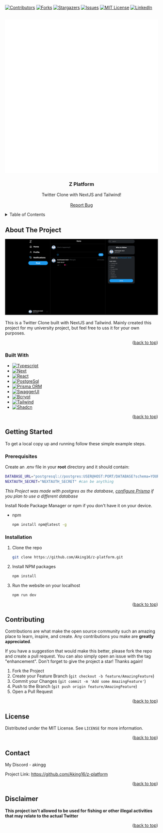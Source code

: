 <a name="readme-top"></a>

[![Contributors][contributors-shield]][contributors-url]
[![Forks][forks-shield]][forks-url]
[![Stargazers][stars-shield]][stars-url]
[![Issues][issues-shield]][issues-url]
[![MIT License][license-shield]][license-url]
[![LinkedIn][linkedin-shield]][linkedin-url]

<br />
<div align="center">
  <a href="https://github.com/Aking16/z-platform">
    <img src="z.svg" alt="Logo">
  </a>

  <h3 align="center">Z Platform</h3>

  <p align="center">
    Twitter Clone with NextJS and Tailwind!
    <br />
    <br />
    <a href="https://github.com/Aking16/z-platform/issues">Report Bug</a>    
  </p>
</div>



<details>
  <summary>Table of Contents</summary>
  <ol>
    <li>
      <a href="#about-the-project">About The Project</a>
      <ul>
        <li><a href="#built-with">Built With</a></li>
      </ul>
    </li>
    <li>
      <a href="#getting-started">Getting Started</a>
      <ul>
        <li><a href="#prerequisites">Prerequisites</a></li>
        <li><a href="#installation">Installation</a></li>
      </ul>
    </li>
    <li><a href="#contributing">Contributing</a></li>
    <li><a href="#license">License</a></li>
    <li><a href="#contact">Contact</a></li>
    <li><a href="#acknowledgments">Acknowledgments</a></li>
  </ol>
</details>


## About The Project

[![Website Screen Shot][website-screenshot]](https://aking16.github.io/z-platform/)

This is a Twitter Clone built with NextJS and Tailwind. Mainly created this project for my university project, but feel free to uss it for your own purposes.

<p align="right">(<a href="#readme-top">back to top</a>)</p>



### Built With

* [![Typescript][Typescript]][Typescript-url]
* [![Next][Next.js]][Next-url]
* [![React][React.js]][React-url]
* [![PostgreSql][PostgreSql]][PostgreSql-url]
* [![Prisma ORM][Prisma]][Prisma-url]
* [![SwaggerUI][SwaggerUI]][Swagger-url]
* [![Bcrypt][Bcrypt]][Bcrypt-url]
* [![Tailwind][Tailwind.css]][Tailwind-url]
* [![Shadcn][Shadcn]][Shadcn-url]

<p align="right">(<a href="#readme-top">back to top</a>)</p>



<!-- GETTING STARTED -->
## Getting Started

To get a local copy up and running follow these simple example steps.

### Prerequisites

Create an .env file in your **root** directory and it should contain:
```sh
DATABASE_URL="postgresql://postgres:USER@HOST:PORT/DATABASE?schema=YOUR_SCHEMA_NAME" #postgres
NEXTAUTH_SECRET="NEXTAUTH_SECRET" #can be anything
```

*This Project was made with postgres as the database, [configure Prisma](https://www.prisma.io/docs/getting-started/setup-prisma/add-to-existing-project) if you plan to use a different database*

Install Node Package Manager or npm if you don't have it on your device.
* npm
  ```sh
  npm install npm@latest -g
  ```


### Installation

1. Clone the repo
   ```sh
   git clone https://github.com/Aking16/z-platform.git
   ```
2. Install NPM packages
   ```sh
   npm install
   ```
3. Run the website on your localhost
   ```sh
   npm run dev
   ```

<p align="right">(<a href="#readme-top">back to top</a>)</p>




## Contributing

Contributions are what make the open source community such an amazing place to learn, inspire, and create. Any contributions you make are **greatly appreciated**.

If you have a suggestion that would make this better, please fork the repo and create a pull request. You can also simply open an issue with the tag "enhancement".
Don't forget to give the project a star! Thanks again!

1. Fork the Project
2. Create your Feature Branch (`git checkout -b feature/AmazingFeature`)
3. Commit your Changes (`git commit -m 'Add some AmazingFeature'`)
4. Push to the Branch (`git push origin feature/AmazingFeature`)
5. Open a Pull Request

<p align="right">(<a href="#readme-top">back to top</a>)</p>



<!-- LICENSE -->
## License

Distributed under the MIT License. See `LICENSE` for more information.

<p align="right">(<a href="#readme-top">back to top</a>)</p>



## Contact

My Discord - akingg

Project Link: https://github.com/Aking16/z-platform

<p align="right">(<a href="#readme-top">back to top</a>)</p>



## Disclaimer

**This project isn't allowed to be used for fishing or other illegal activities that may relate to the actual Twitter**

<p align="right">(<a href="#readme-top">back to top</a>)</p>



<!-- MARKDOWN LINKS & IMAGES -->
<!-- https://www.markdownguide.org/basic-syntax/#reference-style-links -->
[contributors-shield]: https://img.shields.io/github/contributors/Aking16/z-platform.svg?style=for-the-badge
[contributors-url]: https://github.com/Aking16/z-platform/graphs/contributors
[forks-shield]: https://img.shields.io/github/forks/Aking16/z-platform.svg?style=for-the-badge
[forks-url]: https://github.com/Aking16/z-platform/network/members
[stars-shield]: https://img.shields.io/github/stars/Aking16/z-platform.svg?style=for-the-badge
[stars-url]: https://github.com/Aking16/z-platform/stargazers
[issues-shield]: https://img.shields.io/github/issues/Aking16/z-platform.svg?style=for-the-badge
[issues-url]: https://github.com/Aking16/z-platform/issues
[license-shield]:  https://img.shields.io/github/license/Aking16/z-platform.svg?style=for-the-badge
[license-url]: https://github.com/Aking16/z-platform/blob/master/LICENSE
[linkedin-shield]: https://img.shields.io/badge/-LinkedIn-black.svg?style=for-the-badge&logo=linkedin&colorB=555
[linkedin-url]: https://www.linkedin.com/in/amirhossein-amiri016/

[website-screenshot]: preview.png

[Typescript]: https://img.shields.io/badge/TypeScript-3178C6?logo=typescript&logoColor=fff&style=for-the-badge
[Typescript-url]: https://typescriptlang.org/

[Next.js]: https://img.shields.io/badge/Next-000?style=for-the-badge&logo=nextdotjs&logoColor=white
[Next-url]: https://nextjs.org/

[React.js]: https://img.shields.io/badge/React-61DAFB?style=for-the-badge&logo=react&logoColor=black
[React-url]: https://reactjs.org/

[Tailwind.css]: https://img.shields.io/badge/TailwindCss-06B6D4?style=for-the-badge&logo=tailwindcss&logoColor=white
[Tailwind-url]: https://tailwindcss.com

[Shadcn]: https://img.shields.io/badge/Shadcn-000?style=for-the-badge&logo=tailwindcss&logoColor=white
[Shadcn-url]: https://ui.shadcn.com/

[PostgreSql]: https://img.shields.io/badge/PostgreSQL-4169E1?logo=postgresql&logoColor=fff&style=for-the-badge
[PostgreSql-url]: https://postgresql.org

[Prisma]: https://img.shields.io/badge/Prisma-2D3748?logo=prisma&logoColor=fff&style=for-the-badge
[Prisma-url]: https://prisma.io

[SwaggerUI]: https://img.shields.io/badge/Swagger-85EA2D?logo=swagger&logoColor=000&style=for-the-badge
[Swagger-url]: https://swagger.io


[Bcrypt]: https://img.shields.io/badge/Bcrypt-CA4245?style=for-the-badge&logo=react&logoColor=white
[Bcrypt-url]: https://www.npmjs.com/package/bcrypt
